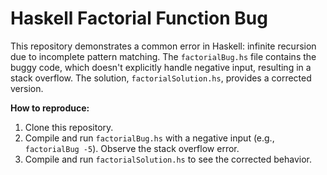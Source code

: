 # Haskell Factorial Function Bug
This repository demonstrates a common error in Haskell: infinite recursion due to incomplete pattern matching. The `factorialBug.hs` file contains the buggy code, which doesn't explicitly handle negative input, resulting in a stack overflow.  The solution, `factorialSolution.hs`, provides a corrected version.

**How to reproduce:**
1. Clone this repository.
2. Compile and run `factorialBug.hs` with a negative input (e.g., `factorialBug -5`).  Observe the stack overflow error.
3. Compile and run `factorialSolution.hs` to see the corrected behavior.